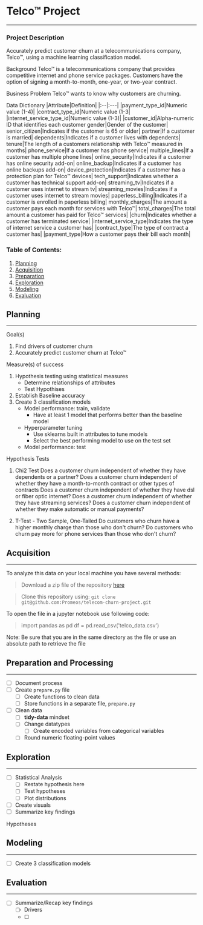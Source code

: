 # Telco™ Project
***
### Project Description
Accurately predict customer churn at a telecommunications company, Telco™, using a machine learning classification model.

Background
Telco™ is a telecommunications company that provides competitive internet and phone service packages. Customers have the option of signing a month-to-month, one-year, or two-year contract.

Business Problem
Telco™ wants to know why customers are churning.

Data Dictionary
|Attribute|Definition|
|:--|:---|
|payment\_type\_id|Numeric value (1-4)|
|contract\_type\_id|Numeric value (1-3|
|internet\_service\_type_id|Numeric value (1-3)|
|customer\_id|Alpha-numeric ID that identifies each customer
gender|Gender of the customer|
senior_citizen|Indicates if the customer is 65 or older|
partner|If a customer is married|
dependents|Indicates if a customer lives with dependents|
tenure|The length of a customers relationship with Telco™ measured in months|
phone_service|If a customer has phone service|
multiple_lines|If a customer has multiple phone lines|
online_security|Indicates if a customer has online security add-on|
online_backup|Indicates if a customer has online backups add-on|
device_protection|Indicates if a customer has a protection plan for Telco™ devices|
tech_support|Indicates whether a customer has technical support add-on|
streaming_tv|Indicates if a customer uses internet to stream tv|
streaming_movies|Indicates if a customer uses internet to stream movies|
paperless_billing|Indicates if a customer is enrolled in paperless billing|
monthly_charges|The amount a customer pays each month for services with Telco™|
total_charges|The total amount a customer has paid for Telco™ services|
|churn|Indicates whether a customer has terminated service|
|internet\_service\_type|Indicates the type of internet service a customer has|
|contract_type|The type of contract a customer has|
|payment_type|How a customer pays their bill each month|

### Table of Contents:
1. [Planning](#Planning)
2. [Acquisition](#Acquisition)
3. [Preparation](#Preparation)
4. [Exploration](#Exploration)
5. [Modeling](#Modeling)
6. [Evaluation](#Evaluation)

## Planning
---
 Goal(s)
 1. Find drivers of customer churn
 2. Accurately predict customer churn at Telco™
 
 Measure(s) of success
1. Hypothesis testing using statistical measures
    - Determine relationships of attributes
    - Test Hypothises
2. Establish Baseline accuracy
3. Create 3 classification models
    - Model performance: train, validate
        - Have at least 1 model that performs better than the baseline model 
    - Hyperparameter tuning
        - Use sklearns built in attributes to tune models
        - Select the best performing model to use on the test set
    - Model performance: test

Hypothesis Tests
1. Chi2 Test
Does a customer churn independent of whether they have dependents or a partner?
Does a customer churn independent of whether they have a month-to-month contract or other types of contracts
Does a customer churn independent of whether they have dsl or fiber optic internet?
Does a customer churn independent of whether they have streaming services?
Does a customer churn independent of whether they make automatic or manual payments?

2. T-Test - Two Sample, One-Tailed
Do customers who churn have a higher monthly charge than those who don't churn?
Do customers who churn pay more for phone services than those who don't churn?


 ## Acquisition
---
To analyze this data on your local machine you have several methods:

> Download a zip file of the repository [here](https://github.com/Promeos/telecom-churn-project/archive/master.zip)

> Clone this repository using:
>`git clone git@github.com:Promeos/telecom-churn-project.git`

To open the file in a jupyter notebook use following code:

>import pandas as pd
df = pd.read_csv('telco_data.csv')

Note: Be sure that you are in the same directory as the file or use an absolute path to retrieve the file

## Preparation and Processing
---
- [ ] Document process
- [ ] Create `prepare.py` file
    - [ ] Create functions to clean data
    - [ ] Store functions in a separate file, `prepare.py`
- [ ] Clean data
    - [ ] __tidy-data__ mindset
    - [ ] Change datatypes
        - [ ] Create encoded variables from categorical variables
    - [ ] Round numeric floating-point values
    
## Exploration
---
- [ ] Statistical Analysis
    - [ ] Restate hypothesis here
    - [ ] Test hypotheses
    - [ ] Plot distributions
- [ ] Create visuals
- [ ] Summarize key findings

Hypotheses

## Modeling
---
- [ ] Create 3 classification models

## Evaluation
---

- [ ] Summarize/Recap key findings
    - [ ] Drivers
    - [ ]